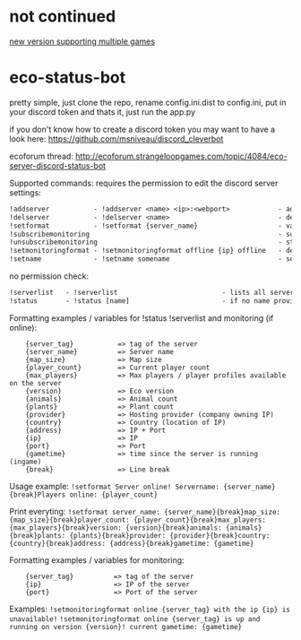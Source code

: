 # not continued
[new version supporting multiple games](https://github.com/msniveau/discord-statusbot)




# eco-status-bot
pretty simple, just clone the repo, rename config.ini.dist to config.ini, put in your discord token and thats it, just run the app.py

if you don't know how to create a discord token you may want to have a look here:
https://github.com/msniveau/discord_cleverbot

ecoforum thread:
http://ecoforum.strangeloopgames.com/topic/4084/eco-server-discord-status-bot

Supported commands:
requires the permission to edit the discord server settings:
```txt
!addserver           - !addserver <name> <ip>:<webport>            - adds a server to the serverlist
!delserver           - !delserver <name>                           - deletes a server from the serverlist
!setformat           - !setformat {server_name}                    - variables / examples below
!subscribemonitoring                                               - subscribe for status change-reports (online / offline)
!unsubscribemonitoring                                             - stop reprting status changes (online / offline) 
!setmonitoringformat - !setmonitoringformat offline {ip} offline   - defines the monitoring format
!setname             - !setname somename                           - sets the discord clients name
```
no permission check:
```txt
!serverlist   - !serverlist                          - lists all servers added
!status       - !status [name]                       - if no name provided the server named "main" will be used
```

Formatting examples / variables for !status !serverlist and monitoring (if online):
```text
    {server_tag}           => tag of the server
    {server_name}          => Server name
    {map_size}             => Map size
    {player_count}         => Current player count
    {max_players}          => Max players / player profiles available on the server
    {version}              => Eco version
    {animals}              => Animal count
    {plants}               => Plant count
    {provider}             => Hosting provider (company owning IP)
    {country}              => Country (location of IP)
    {address}              => IP + Port
    {ip}                   => IP
    {port}                 => Port
    {gametime}             => time since the server is running (ingame)
    {break}                => Line break
```


Usage example:
```!setformat Server online! Servername: {server_name}{break}Players online: {player_count}  ```

Print everyting:
```!setformat server_name: {server_name}{break}map_size: {map_size}{break}player_count: {player_count}{break}max_players: {max_players}{break}version: {version}{break}animals: {animals}{break}plants: {plants}{break}provider: {provider}{break}country: {country}{break}address: {address}{break}gametime: {gametime}```

Formatting examples / variables for monitoring:
```text
    {server_tag}          => tag of the server
    {ip}                  => IP of the server
    {port}                => Port of the server
```
Examples:
```!setmonitoringformat online {server_tag} with the ip {ip} is unavailable!```
```!setmonitoringformat online {server_tag} is up and running on version {version}! current gametime: {gametime}```

